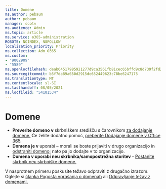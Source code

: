 ```yaml
---
title: Domene
ms.author: pebaum
author: pebaum
manager: scotv
ms.audience: Admin
ms.topic: article
ms.service: o365-administration
ROBOTS: NOINDEX, NOFOLLOW
localization_priority: Priority
ms.collection: Adm_O365
ms.custom:
- "9002909"
- "5589"
ms.openlocfilehash: deab64517985921277d9ca3561fb81cec65bffd9c8d739f2fd2f891f1b35b381
ms.sourcegitcommit: b5f7da89a650d2915dc652449623c78be6247175
ms.translationtype: MT
ms.contentlocale: sl-SI
ms.lasthandoff: 08/05/2021
ms.locfileid: "54101534"
---
```

# <a name="domains"></a>Domene

- **Preverite domeno v** skrbniškem središču s čarovnikom [za dodajanje domene.](https://admin.microsoft.com/Adminportal#/Domains/Wizard) Če želite dodatno pomoč, [preberite Dodajanje domene v Office 365](https://docs.microsoft.com/microsoft-365/admin/setup/add-domain?view=o365-worldwide).
- **Domena je v** uporabi – morali se boste prijaviti v drugo organizacijo in [odstraniti domeno;](https://docs.microsoft.com/microsoft-365/admin/get-help-with-domains/remove-a-domain?view=o365-worldwide) nato pa jo dodajte v to organizacijo.
- **Domena v uporabi neu skrbnika/samopostrežna storitev**  -  [Postanite skrbnik neu skrbniške domene.](https://docs.microsoft.com/azure/active-directory/users-groups-roles/domains-admin-takeover)

V nasprotnem primeru poskusite težavo odpraviti z drugačno izrazom. Oglejte si [članka Pogosta vprašanja o domenah](https://docs.microsoft.com/microsoft-365/admin/setup/domains-faq?view=o365-worldwide) ali [Odpravljanje težav z domenami.](https://docs.microsoft.com/microsoft-365/admin/get-help-with-domains/find-and-fix-issues?view=o365-worldwide)

